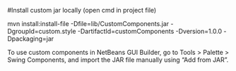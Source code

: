 #Install custom jar locally (open cmd in project file)

mvn install:install-file -Dfile=lib/CustomComponents.jar -DgroupId=custom.style -DartifactId=customComponents -Dversion=1.0.0 -Dpackaging=jar

To use custom components in NetBeans GUI Builder, go to Tools > Palette > Swing Components, and import the JAR file manually using “Add from JAR”.
